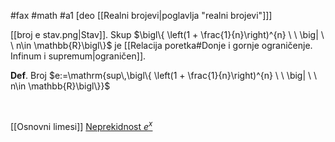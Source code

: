 #fax #math #a1 [deo [[Realni brojevi|poglavlja "realni brojevi"]]]
$\:$

[[broj e stav.png|Stav]]. Skup $\bigl\{ \left(1 + \frac{1}{n}\right)^{n} \ \ \big| \ \ n\in \mathbb{R}\bigl\}$ je [[Relacija poretka#Donje i gornje ograničenje. Infinum i supremum|ograničen]].

**Def**. Broj $e:=\mathrm{sup\,\bigl\{ \left(1 + \frac{1}{n}\right)^{n} \ \ \big| \ \ n\in \mathbb{R}\bigl\}}$

$\:$

[[Osnovni limesi]]
[Neprekidnost $e^x$](Neprekidnost%20osnovnih%20funkcija)